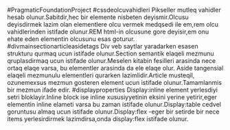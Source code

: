  #PragmaticFoundationProject
 #cssdeolcuvahidleri
 Pikseller mutleq vahidler hesab olunur.Sabitdir,hec bir elemente nisbeten deyismir.Olcusu deyisdirmek lazim olan elementlere olcu vermek medqsedi ile 
 em,rem olcu vahidlerinden istifade olunur.REM html-in olcusune gore deyisir,em onu ehate eden elementin olcusunu esas goturur.
 #divmainsectionarticleasidetags
 Div veb saytlar yaradarken esasen  strukturu qurmaq ucun istifade olunur.Section semantik elaqeli mezmunu qruplasdirmaq ucun istifade olunur.Meselen 
 kitabin fesilleri arasinda nece ortaq elaqe varsa, bu elementler arasinda da ele elaqe olur.
 Aside tangensial elaqeli mezmunulu elementleri qurarken lazimlidir.Article musteqil, ozunemexsus mezmun gosteren element ucun istifade olunur.Tamamlanmis
 bir mezmun ifade edir.
 #displayproperties
 Display:inline element  yerlesdiyi setri bloklayir.Inline block ise inline xususiyyetinin eksini yerine yetirir,eger elementin 
 inline elameti varsa bu zaman istifade olunur.Display:table cedvel goruntusu almaq ucun istifade olunur.Display:flex -eger bir setirde bir nece items 
 yerlesirdirmek lazimdirsa,onda display:flex istifade olunur.
